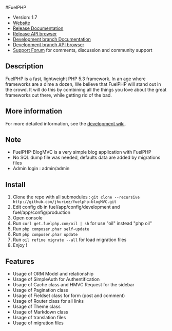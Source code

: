#FuelPHP

* Version: 1.7
* [Website](http://fuelphp.com/)
* [Release Documentation](http://docs.fuelphp.com)
* [Release API browser](http://api.fuelphp.com)
* [Development branch Documentation](http://dev-docs.fuelphp.com)
* [Development branch API browser](http://dev-api.fuelphp.com)
* [Support Forum](http://fuelphp.com/forums) for comments, discussion and community support

## Description

FuelPHP is a fast, lightweight PHP 5.3 framework. In an age where frameworks are a dime a dozen, We believe that FuelPHP will stand out in the crowd.  It will do this by combining all the things you love about the great frameworks out there, while getting rid of the bad.

## More information

For more detailed information, see the [development wiki](https://github.com/fuelphp/fuelphp/wiki).

## Note

* FuelPHP-BlogMVC is a very simple blog application with FuelPHP
* No SQL dump file was needed, defaults data are added by migrations files
* Admin login : admin/admin

## Install

1. Clone the repo with all submodules : `git clone --recursive http://github.com/jhuriez/fuelphp-blogMVC.git`
2. Edit config db in fuel/app/config/development and fuel/app/config/production
3. Open console
5. Run `curl get.fuelphp.com/oil | sh` for use "oil" instead "php oil"
6. Run `php composer.phar self-update`
7. Run `php composer.phar update`
8. Run `oil refine migrate --all` for load migration files
9. Enjoy !

## Features

* Usage of ORM Model and relationship
* Usage of SimpleAuth for Authentification
* Usage of Cache class and HMVC Request for the sidebar
* Usage of Pagination class
* Usage of Fieldset class for form (post and comment)
* Usage of Router class for all links
* Usage of Theme class
* Usage of Markdown class
* Usage of translation files
* Usage of migration files
